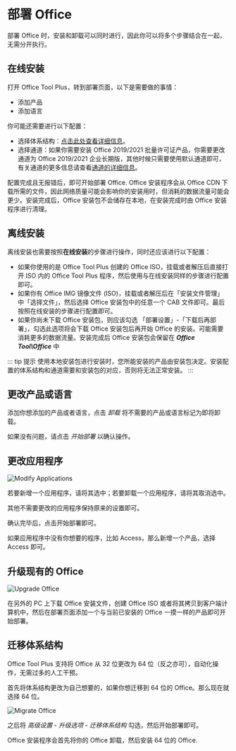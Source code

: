 # 部署 Office

部署 Office 时，安装和卸载可以同时进行，因此你可以将多个步骤结合在一起，无需分开执行。

## 在线安装

打开 Office Tool Plus，转到部署页面，以下是需要做的事情：

- 添加产品
- 添加语言

你可能还需要进行以下配置：

- 选择体系结构：[点击此处查看详细信息](/zh-cn/deploy/basic-settings.html#体系结构)。
- 选择通道：如果你需要安装 Office 2019/2021 批量许可证产品，你需要更改通道为 Office 2019/2021 企业长期版，其他时候只需要使用默认通道即可，有关通道的更多信息请查看[通道的详细信息](/zh-cn/deploy/basic-settings.html#通道)。

配置完成且无报错后，即可开始部署 Office. Office 安装程序会从 Office CDN 下载所需的文件，因此网络质量可能会影响你的安装用时，但消耗的数据流量可能会更少。安装完成后，Office 安装包不会储存在本地，在安装完成时由 Office 安装程序进行清理。

## 离线安装

离线安装也需要按照**在线安装**的步骤进行操作，同时还应该进行以下配置：

- 如果你使用的是 Office Tool Plus 创建的 Office ISO，挂载或者解压后直接打开 ISO 内的 Office Tool Plus 程序，然后使用与在线安装同样的步骤进行配置即可。
- 如果你有 Office IMG 镜像文件 (ISO)，挂载或者解压后在「安装文件管理」中「选择文件」，然后选择 Office 安装包中的任意一个 CAB 文件即可。最后按照在线安装的步骤进行配置即可。
- 如果你尚未下载 Office 安装包，则应该勾选 「部署设置」-「下载后再部署」，勾选此选项将会下载 Office 安装包后再开始 Office 的安装。可能需要消耗更多的数据流量。安装完成后 Office 安装包会保留在 ***Office Tool\Office*** 中

::: tip 提示
使用本地安装包进行安装时，您所能安装的产品由安装包决定。安装配置的体系结构和通道需要和安装包的对应，否则将无法正常安装。
:::

## 更改产品或语言

添加你想添加的产品或者语言，点击 *卸载* 将不需要的产品或语言标记为即将卸载。

如果没有问题，请点击 *开始部署* 以确认操作。

## 更改应用程序

![Modify Applications](/docs/assets/img/zh-cn/modify-applications.png)

若要新增一个应用程序，请将其选中；若要卸载一个应用程序，请将其取消选中。

其他不需要更改的应用程序保持原来的设置即可。

确认完毕后，点击开始部署即可。

如果应用程序中没有你想要的程序，比如 Access，那么新增一个产品，选择 Access 即可。

## 升级现有的 Office

![Upgrade Office](/docs/assets/img/zh-cn/upgrade-product.png)

在另外的 PC 上下载 Office 安装文件，创建 Office ISO 或者将其拷贝到客户端计算机中，然后在部署页面添加一个与当前已安装的 Office 一摸一样的产品即可开始部署。

## 迁移体系结构

Office Tool Plus 支持将 Office 从 32 位更改为 64 位（反之亦可），自动化操作，无需过多的人工干预。

首先将体系结构更改为自己想要的，如果你想迁移到 64 位的 Office。那么现在就选择 64 位。

![Migrate Office](/docs/assets/img/zh-cn/migrate-office.png)

之后将 *高级设置 - 升级选项 - 迁移体系结构* 勾选，然后开始部署即可。

Office 安装程序会首先将你的 Office 卸载，然后安装 64 位的 Office.

